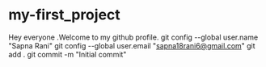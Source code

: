 # my-first_project
Hey everyone .Welcome to my github profile.
git config --global user.name "Sapna Rani"
git config --global user.email "sapna18rani6@gmail.com"
git add .
git commit -m "Initial commit"

